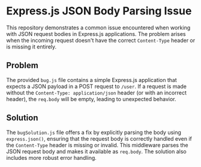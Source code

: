 # Express.js JSON Body Parsing Issue

This repository demonstrates a common issue encountered when working with JSON request bodies in Express.js applications.  The problem arises when the incoming request doesn't have the correct `Content-Type` header or is missing it entirely.

## Problem

The provided `bug.js` file contains a simple Express.js application that expects a JSON payload in a POST request to `/user`. If a request is made without the `Content-Type: application/json` header (or with an incorrect header), the `req.body` will be empty, leading to unexpected behavior. 

## Solution

The `bugSolution.js` file offers a fix by explicitly parsing the body using `express.json()`, ensuring that the request body is correctly handled even if the `Content-Type` header is missing or invalid. This middleware parses the JSON request body and makes it available as `req.body`.  The solution also includes more robust error handling.